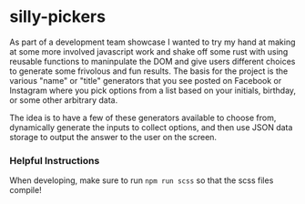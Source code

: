 # silly-pickers

As part of a development team showcase I wanted to try my hand at making at some more involved javascript work and shake off some rust with using reusable functions to maninpulate the DOM and give users different choices to generate some frivolous and fun results. The basis for the project is the various "name" or "title" generators that you see posted on Facebook or Instagram where you pick options from a list based on your initials, birthday, or some other arbitrary data.

The idea is to have a few of these generators available to choose from, dynamically generate the inputs to collect options, and then use JSON data storage to output the answer to the user on the screen.

### Helpful Instructions

When developing, make sure to run `npm run scss` so that the scss files compile!
